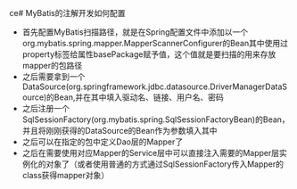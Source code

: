 ce# MyBatis的注解开发如何配置
- 首先配置MyBatis扫描路径，就是在Spring配置文件中添加以一个org.mybatis.spring.mapper.MapperScannerConfigurer的Bean其中使用过property标签给属性basePackage赋予值，这个值就是要扫描的用来存放mapper的包路径
- 之后需要拿到一个DataSource(org.springframework.jdbc.datasource.DriverManagerDataSource)的Bean,并在其中填入驱动名、链接、用户名、密码
- 之后注册一个SqlSessionFactory(org.mybatis.spring.SqlSessionFactoryBean)的Bean，并且将刚刚获得的DataSource的Bean作为参数填入其中
- 之后可以在指定的包中定义Dao层的Mapper了
- 之后在需要使用对应Mapper的Service层中可以直接注入需要的Mapper层实例化的对象了（或者使用普通的方式通过SqlSessionFactory传入Mapper的class获得mapper对象）
